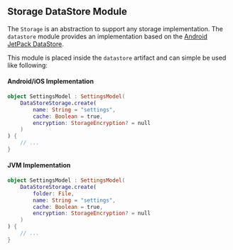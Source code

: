 ## Storage DataStore Module

The `Storage` is an abstraction to support any storage implementation. The `datastore` module provides an implementation based on the [Android JetPack DataStore](https://developer.android.com/topic/libraries/architecture/datastore).

This module is placed inside the `datastore` artifact and can simple be used like following:

#### Android/iOS Implementation

```kotlin
object SettingsModel : SettingsModel(
    DataStoreStorage.create(
        name: String = "settings",
        cache: Boolean = true,
        encryption: StorageEncryption? = null
    )
) {
    // ...
}
```

#### JVM Implementation

```kotlin
object SettingsModel : SettingsModel(
    DataStoreStorage.create(
        folder: File,
        name: String = "settings",
        cache: Boolean = true,
        encryption: StorageEncryption? = null
    )
) {
    // ...
}
```
